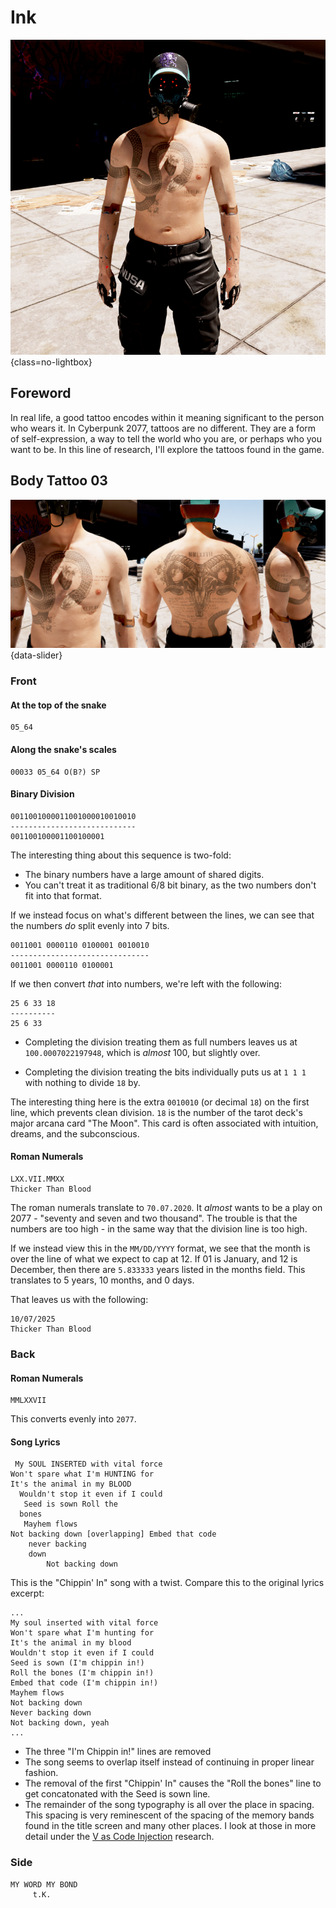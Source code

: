 # Ink

![Tattoo Header](assets/tattoo-header.png){class=no-lightbox}

## Foreword

In real life, a good tattoo encodes within it meaning significant to the person
who wears it. In Cyberpunk 2077, tattoos are no different. They are a form of
self-expression, a way to tell the world who you are, or perhaps who you want to
be. In this line of research, I'll explore the tattoos found in the game.

## Body Tattoo 03

![This is a tattoo that shows an animal skull on the back with lyrics, wording around one arm, and a snake that wraps around the body to the front. It coils around a heart, which expresses a red EKG dividing two binary numbers.](assets/tattoo-binary7.png){data-slider}

### Front

#### At the top of the snake

```
05_64
```

#### Along the snake's scales

```
00033 05_64 O(B?) SP
```

#### Binary Division

```
0011001000011001000010010010
----------------------------
001100100001100100001
```

The interesting thing about this sequence is two-fold:

- The binary numbers have a large amount of shared digits.
- You can't treat it as traditional 6/8 bit binary, as the two numbers don't
  fit into that format.

If we instead focus on what's different between the lines, we can see that the
numbers _do_ split evenly into 7 bits.

```
0011001 0000110 0100001 0010010
-------------------------------
0011001 0000110 0100001
```

If we then convert _that_ into numbers, we're left with the following:

```
25 6 33 18
----------
25 6 33
```

- Completing the division treating them as full numbers leaves us at
  `100.0007022197948`, which is _almost_ 100, but slightly over.

- Completing the division treating the bits individually puts us at `1 1 1`
  with nothing to divide `18` by.

The interesting thing here is the extra `0010010` (or decimal `18`) on the
first line, which prevents clean division. `18` is the number of the tarot
deck's major arcana card "The Moon". This card is often associated with
intuition, dreams, and the subconscious.

#### Roman Numerals

```
LXX.VII.MMXX
Thicker Than Blood
```

The roman numerals translate to `70.07.2020`. It _almost_ wants to be a play on
2077 - "seventy and seven and two thousand". The trouble is that the numbers
are too high - in the same way that the division line is too high.

If we instead view this in the `MM/DD/YYYY` format, we see that the month is over
the line of what we expect to cap at 12. If 01 is January, and 12 is December,
then there are `5.833333` years listed in the months field. This translates to
5 years, 10 months, and 0 days.

That leaves us with the following:

```
10/07/2025
Thicker Than Blood
```

### Back

#### Roman Numerals

```
MMLXXVII
```

This converts evenly into `2077`.

#### Song Lyrics

```
 My SOUL INSERTED with vital force
Won't spare what I'm HUNTING for
It's the animal in my BLOOD
  Wouldn't stop it even if I could
   Seed is sown Roll the
  bones
   Mayhem flows
Not backing down [overlapping] Embed that code
    never backing
    down
        Not backing down
```

This is the "Chippin' In" song with a twist. Compare this to the original
lyrics excerpt:

```
...
My soul inserted with vital force
Won't spare what I'm hunting for
It's the animal in my blood
Wouldn't stop it even if I could
Seed is sown (I'm chippin in!)
Roll the bones (I'm chippin in!)
Embed that code (I'm chippin in!)
Mayhem flows
Not backing down
Never backing down
Not backing down, yeah
...
```

- The three "I'm Chippin in!" lines are removed
- The song seems to overlap itself instead of continuing in proper linear
  fashion.
- The removal of the first "Chippin' In" causes the "Roll the bones" line to
  get concatonated with the Seed is sown line.
- The remainder of the song typography is all over the place in spacing. This
  spacing is very reminescent of the spacing of the memory bands found in the
  title screen and many other places. I look at those in more detail under the
  [V as Code Injection](../theory-broken-time) research.

### Side

```
MY WORD MY BOND
     t.K.
```
